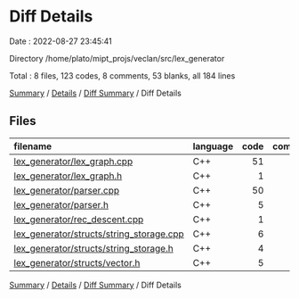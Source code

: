 # Diff Details

Date : 2022-08-27 23:45:41

Directory /home/plato/mipt_projs/veclan/src/lex_generator

Total : 8 files,  123 codes, 8 comments, 53 blanks, all 184 lines

[Summary](results.md) / [Details](details.md) / [Diff Summary](diff.md) / Diff Details

## Files
| filename | language | code | comment | blank | total |
| :--- | :--- | ---: | ---: | ---: | ---: |
| [lex_generator/lex_graph.cpp](/lex_generator/lex_graph.cpp) | C++ | 51 | 4 | 19 | 74 |
| [lex_generator/lex_graph.h](/lex_generator/lex_graph.h) | C++ | 1 | 0 | 0 | 1 |
| [lex_generator/parser.cpp](/lex_generator/parser.cpp) | C++ | 50 | 3 | 26 | 79 |
| [lex_generator/parser.h](/lex_generator/parser.h) | C++ | 5 | 0 | 1 | 6 |
| [lex_generator/rec_descent.cpp](/lex_generator/rec_descent.cpp) | C++ | 1 | 0 | 0 | 1 |
| [lex_generator/structs/string_storage.cpp](/lex_generator/structs/string_storage.cpp) | C++ | 6 | 1 | 4 | 11 |
| [lex_generator/structs/string_storage.h](/lex_generator/structs/string_storage.h) | C++ | 4 | 0 | 1 | 5 |
| [lex_generator/structs/vector.h](/lex_generator/structs/vector.h) | C++ | 5 | 0 | 2 | 7 |

[Summary](results.md) / [Details](details.md) / [Diff Summary](diff.md) / Diff Details